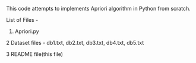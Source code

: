 This code attempts to implements Apriori algorithm in Python from scratch. 



List of Files -

1. Apriori.py

2 Dataset files - db1.txt, db2.txt, db3.txt, db4.txt, db5.txt

3 README file(this file)
